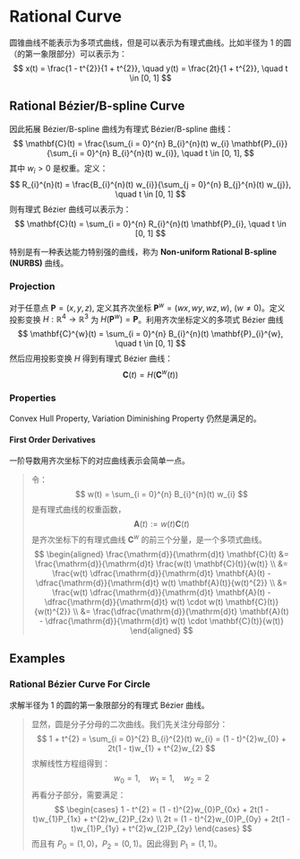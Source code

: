 # Rational Curve

圆锥曲线不能表示为多项式曲线，但是可以表示为有理式曲线。比如半径为 $1$ 的圆（的第一象限部分）可以表示为：
$$
x(t) = \frac{1 - t^{2}}{1 + t^{2}}, \quad y(t) = \frac{2t}{1 + t^{2}}, \quad t \in [0, 1]
$$

## Rational Bézier/B-spline Curve

因此拓展 Bézier/B-spline 曲线为有理式 Bézier/B-spline 曲线：
$$
\mathbf{C}(t) = \frac{\sum_{i = 0}^{n} B_{i}^{n}(t) w_{i} \mathbf{P}_{i}}{\sum_{i = 0}^{n} B_{i}^{n}(t) w_{i}}, \quad t \in [0, 1],
$$
其中 $w_{i} > 0$ 是权重。定义：
$$
R_{i}^{n}(t) = \frac{B_{i}^{n}(t) w_{i}}{\sum_{j = 0}^{n} B_{j}^{n}(t) w_{j}}, \quad t \in [0, 1]
$$
则有理式 Bézier 曲线可以表示为：
$$
\mathbf{C}(t) = \sum_{i = 0}^{n} R_{i}^{n}(t) \mathbf{P}_{i}, \quad t \in [0, 1]
$$

特别是有一种表达能力特别强的曲线，称为 **Non-uniform Rational B-spline (NURBS)** 曲线。

### Projection

对于任意点 $\mathbf{P} = (x, y, z)$, 定义其齐次坐标 $\mathbf{P}^{w} = (wx, wy, wz, w)$, ($w \ne 0$)。定义投影变换 $H: \mathbb{R}^{4} \to \mathbb{R}^{3}$ 为 $H(\mathbf{P}^{w}) = \mathbf{P}$。利用齐次坐标定义的多项式 Bézier 曲线
$$
\mathbf{C}^{w}(t) = \sum_{i = 0}^{n} B_{i}^{n}(t) \mathbf{P}_{i}^{w}, \quad t \in [0, 1]
$$
然后应用投影变换 $H$ 得到有理式 Bézier 曲线：
$$
\mathbf{C}(t) = H(\mathbf{C}^{w}(t))
$$

### Properties

Convex Hull Property, Variation Diminishing Property 仍然是满足的。

#### First Order Derivatives

一阶导数用齐次坐标下的对应曲线表示会简单一点。

> 令：
> $$
> w(t) = \sum_{i = 0}^{n} B_{i}^{n}(t) w_{i}
> $$
> 是有理式曲线的权重函数，
> $$
> \mathbf{A}(t) := w(t) \mathbf{C}(t)
> $$
> 是齐次坐标下的有理式曲线 $\mathbf{C}^{w}$ 的前三个分量，是一个多项式曲线。
> $$
> \begin{aligned}
> \frac{\mathrm{d}}{\mathrm{d}t} \mathbf{C}(t) &= \frac{\mathrm{d}}{\mathrm{d}t} \frac{w(t) \mathbf{C}(t)}{w(t)} \\
> &= \frac{w(t) \dfrac{\mathrm{d}}{\mathrm{d}t} \mathbf{A}(t) - \dfrac{\mathrm{d}}{\mathrm{d}t} w(t) \mathbf{A}(t)}{w(t)^{2}} \\
> &= \frac{w(t) \dfrac{\mathrm{d}}{\mathrm{d}t} \mathbf{A}(t) - \dfrac{\mathrm{d}}{\mathrm{d}t} w(t) \cdot w(t) \mathbf{C}(t)}{w(t)^{2}} \\
> &= \frac{\dfrac{\mathrm{d}}{\mathrm{d}t} \mathbf{A}(t) - \dfrac{\mathrm{d}}{\mathrm{d}t} w(t) \cdot \mathbf{C}(t)}{w(t)}
> \end{aligned}
> $$

## Examples

### Rational Bézier Curve For Circle

求解半径为 $1$ 的圆的第一象限部分的有理式 Bézier 曲线。

> 显然，圆是分子分母的二次曲线。我们先关注分母部分：
> $$
> 1 + t^{2} = \sum_{i = 0}^{2} B_{i}^{2}(t) w_{i} = (1 - t)^{2}w_{0} + 2t(1 - t)w_{1} + t^{2}w_{2}
> $$
> 求解线性方程组得到：
> $$
> w_{0} = 1, \quad w_{1} = 1, \quad w_{2} = 2
> $$
> 再看分子部分，需要满足：
> $$
> \begin{cases}
> 1 - t^{2} = (1 - t)^{2}w_{0}P_{0x} + 2t(1 - t)w_{1}P_{1x} + t^{2}w_{2}P_{2x} \\
> 2t = (1 - t)^{2}w_{0}P_{0y} + 2t(1 - t)w_{1}P_{1y} + t^{2}w_{2}P_{2y}
> \end{cases}
> $$
> 而且有 $P_{0} = (1, 0)$，$P_{2} = (0, 1)$。因此得到 $P_{1} = (1, 1)$。
